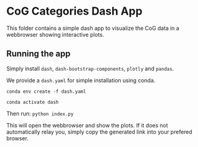 # CoG Categories Dash App

This folder contains a simple dash app to visualize the CoG data in a webbrowser showing interactive plots.

## Running the app

Simply install `dash`, `dash-bootstrap-components`, `plotly` and `pandas`.

We provide a `dash.yaml` for simple installation using conda.

```
conda env create -f dash.yaml

conda activate dash
```

Then run:
```python index.py```

This will open the webbrowser and show the plots. If it does not automatically relay you, simply copy the generated link into your prefered browser.


